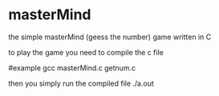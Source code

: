 # masterMind
the simple masterMind (geess the number) game written in C


to play the game you need to compile the c file 

#example
gcc masterMind.c getnum.c

then you simply run the compiled file
./a.out



